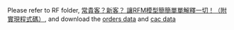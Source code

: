 Please refer to RF folder, [常貴客？新客？ 讓RFM模型簡簡單單解釋一切！（附實現程式碼）](https://bit.ly/2AvJj97), and download the [orders data](https://drive.google.com/file/d/1BGNI3iRfzxdD_8V2RXtyxQ3TfsaGSYt6/view?usp=sharing) and [cac data](https://drive.google.com/file/d/1E-CjRc0M1d2UnF7oT2XuohXcsMlUAd8d/view?usp=sharing)
